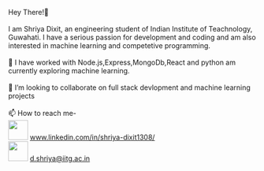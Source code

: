 Hey There!👋 
<br><br> I am Shriya Dixit, an engineering student of Indian Institute of Teachnology, Guwahati.
			I have a serious passion for development and coding and am also interested in machine learning
			and competetive programming.
<br><br>
🌱 I have worked with Node.js,Express,MongoDb,React and python am currently exploring machine learning.
<br><br>💞️ I’m looking to collaborate on full stack devlopment and machine learning projects
<br><br>
📫 How to reach me-
    <br><a href = "https://www.linkedin.com/in/shriya-dixit1308/"><img src="https://mpng.subpng.com/20180320/uaw/kisspng-linkedin-logo-clip-art-linkedin-icons-no-attribution-5ab1767fdc0a03.3958049615215796479013.jpg" width="40" height="40"></a>
    www.linkedin.com/in/shriya-dixit1308/
  <br>  <img src="https://png.pngtree.com/element_our/png_detail/20181213/inbox-vector-icon-png_267453.jpg"  width="40" height="40">
	d.shriya@iitg.ac.in
